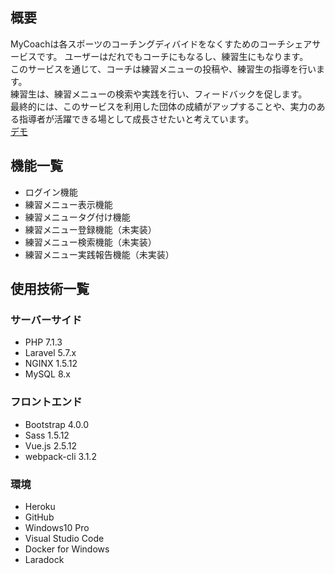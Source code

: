 ## 概要

MyCoachは各スポーツのコーチングディバイドをなくすためのコーチシェアサービスです。
ユーザーはだれでもコーチにもなるし、練習生にもなります。  
このサービスを通じて、コーチは練習メニューの投稿や、練習生の指導を行います。  
練習生は、練習メニューの検索や実践を行い、フィードバックを促します。  
最終的には、このサービスを利用した団体の成績がアップすることや、実力のある指導者が活躍できる場として成長させたいと考えています。  
[デモ](http://mycoach-softtennis.herokuapp.com/)

## 機能一覧

- ログイン機能
- 練習メニュー表示機能
- 練習メニュータグ付け機能
- 練習メニュー登録機能（未実装）
- 練習メニュー検索機能（未実装）
- 練習メニュー実践報告機能（未実装）

## 使用技術一覧

### サーバーサイド
- PHP 7.1.3
- Laravel 5.7.x
- NGINX 1.5.12
- MySQL 8.x

### フロントエンド
- Bootstrap 4.0.0
- Sass 1.5.12
- Vue.js 2.5.12
- webpack-cli 3.1.2

### 環境
- Heroku
- GitHub
- Windows10 Pro
- Visual Studio Code
- Docker for Windows
- Laradock


